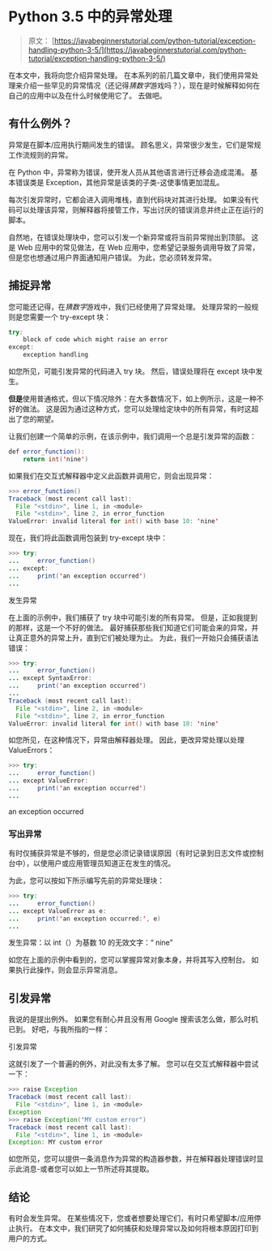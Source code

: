 # Python 3.5 中的异常处理

> 原文： [https://javabeginnerstutorial.com/python-tutorial/exception-handling-python-3-5/](https://javabeginnerstutorial.com/python-tutorial/exception-handling-python-3-5/)

在本文中，我将向您介绍异常处理。 在本系列的前几篇文章中，我们使用异常处理来介绍一些罕见的异常情况（还记得*猜数字*游戏吗？），现在是时候解释如何在自己的应用中以及在什么时候使用它了。 去做吧。

## 有什么例外？

异常是在脚本/应用执行期间发生的错误。 顾名思义，异常很少发生，它们是常规工作流规则的异常。

在 Python 中，异常称为错误，使开发人员从其他语言进行迁移会造成混淆。 基本错误类是 Exception，其他异常是该类的子类-这使事情更加混乱。

每次引发异常时，它都会进入调用堆栈，直到代码块对其进行处理。 如果没有代码可以处理该异常，则解释器将接管工作，写出讨厌的错误消息并终止正在运行的脚本。

自然地，在错误处理块中，您可以引发一个新异常或将当前异常抛出到顶部。 这是 Web 应用中的常见做法，在 Web 应用中，您希望记录服务调用导致了异常，但是您也想通过用户界面通知用户错误。 为此，您必须转发异常。

## 捕捉异常

您可能还记得，在*猜数字*游戏中，我们已经使用了异常处理。 处理异常的一般规则是您需要一个 try-except 块：

```java
try:
    block of code which might raise an error
except:
    exception handling
```

如您所见，可能引发异常的代码进入 try 块。 然后，错误处理将在 except 块中发生。

**但是**使用普通格式，但以下情况除外：在大多数情况下，如上例所示，这是一种不好的做法。 这是因为通过这种方式，您可以处理给定块中的所有异常，有时这超出了您的期望。

让我们创建一个简单的示例，在该示例中，我们调用一个总是引发异常的函数：

```java
def error_function():
    return int('nine')
```

如果我们在交互式解释器中定义此函数并调用它，则会出现异常：

```java
>>> error_function()
Traceback (most recent call last):
  File "<stdin>", line 1, in <module>
  File "<stdin>", line 2, in error_function
ValueError: invalid literal for int() with base 10: 'nine'
```

现在，我们将此函数调用包装到 try-except 块中：

```java
>>> try:
...     error_function()
... except:
...     print('an exception occurred')
...
```

发生异常

在上面的示例中，我们捕获了 try 块中可能引发的所有异常。 但是，正如我提到的那样，这是一个不好的做法。 最好捕获那些我们知道它们可能会来的异常，并让真正意外的异常上升，直到它们被处理为止。 为此，我们一开始只会捕获语法错误：

```java
>>> try:
...     error_function()
... except SyntaxError:
...     print('an exception occurred')
...
Traceback (most recent call last):
  File "<stdin>", line 2, in <module>
  File "<stdin>", line 2, in error_function
ValueError: invalid literal for int() with base 10: 'nine'
```

如您所见，在这种情况下，异常由解释器处理。 因此，更改异常处理以处理 ValueErrors：

```java
>>> try:
...     error_function()
... except ValueError:
...     print('an exception occurred')
... 
```

an exception occurred

### 写出异常

有时仅捕获异常是不够的，但是您必须记录错误原因（有时记录到日志文件或控制台中），以使用户或应用管理员知道正在发生的情况。

为此，您可以按如下所示编写先前的异常处理块：

```java
>>> try:
...     error_function()
... except ValueError as e:
...     print('an exception occurred:', e)
... 
```

发生异常：以 int（）为基数 10 的无效文字：“ nine”

如您在上面的示例中看到的，您可以掌握异常对象本身，并将其写入控制台。 如果执行此操作，则会显示异常消息。

## 引发异常

我说的是提出例外。 如果您有耐心并且没有用 Google 搜索该怎么做，那么时机已到。 好吧，与我所指的一样：

引发异常

这就引发了一个普遍的例外，对此没有太多了解。 您可以在交互式解释器中尝试一下：

```java
>>> raise Exception
Traceback (most recent call last):
  File "<stdin>", line 1, in <module>
Exception
>>> raise Exception("MY custom error")
Traceback (most recent call last):
  File "<stdin>", line 1, in <module>
Exception: MY custom error
```

如您所见，您可以提供一条消息作为异常的构造器参数，并在解释器处理错误时显示此消息-或者您可以如上一节所述将其提取。

## 结论

有时会发生异常。 在某些情况下，您或者想要处理它们，有时只希望脚本/应用停止执行。 在本文中，我们研究了如何捕获和处理异常以及如何将根本原因打印到用户的方式。